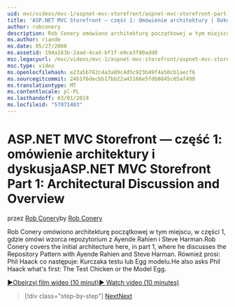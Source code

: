 ```yaml
---
uid: mvc/videos/mvc-1/aspnet-mvc-storefront/aspnet-mvc-storefront-part-1-architectural-discussion-and-overview
title: 'ASP.NET MVC Storefront — część 1: Omówienie architektury | Dokumentacja firmy Microsoft'
author: robconery
description: Rob Conery omówiono architekturę początkowej w tym miejscu, w części 1, gdzie omówi wzorca repozytorium z Ayende Rahien i Steve Harman. Krzysztof również prosi...
ms.author: riande
ms.date: 05/27/2008
ms.assetid: 194a163b-2aad-4cad-bf1f-e9ce3f80add0
msc.legacyurl: /mvc/videos/mvc-1/aspnet-mvc-storefront/aspnet-mvc-storefront-part-1-architectural-discussion-and-overview
msc.type: video
ms.openlocfilehash: e23a5b742c4a3a89c4d5c923b49f4a50cb1aecf6
ms.sourcegitcommit: 24b1f6decbb17bb22a45166e5fdb0845c65af498
ms.translationtype: MT
ms.contentlocale: pl-PL
ms.lasthandoff: 03/01/2019
ms.locfileid: "57071483"
---
```

<a name="aspnet-mvc-storefront-part-1-architectural-discussion-and-overview"></a><span data-ttu-id="beecb-104">ASP.NET MVC Storefront — część 1: omówienie architektury i dyskusja</span><span class="sxs-lookup"><span data-stu-id="beecb-104">ASP.NET MVC Storefront Part 1: Architectural Discussion and Overview</span></span>
====================
<span data-ttu-id="beecb-105">przez [Rob Conery](https://github.com/robconery)</span><span class="sxs-lookup"><span data-stu-id="beecb-105">by [Rob Conery](https://github.com/robconery)</span></span>

<span data-ttu-id="beecb-106">Rob Conery omówiono architekturę początkowej w tym miejscu, w części 1, gdzie omówi wzorca repozytorium z Ayende Rahien i Steve Harman.</span><span class="sxs-lookup"><span data-stu-id="beecb-106">Rob Conery covers the initial architecture here, in part 1, where he discusses the Repository Pattern with Ayende Rahien and Steve Harman.</span></span> <span data-ttu-id="beecb-107">Również prosi: Phil Haack co następuje: Kurczaka testu lub Egg modelu.</span><span class="sxs-lookup"><span data-stu-id="beecb-107">He also asks Phil Haack what's first: The Test Chicken or the Model Egg.</span></span>

[<span data-ttu-id="beecb-108">&#9654;Obejrzyj film wideo (10 minut)</span><span class="sxs-lookup"><span data-stu-id="beecb-108">&#9654; Watch video (10 minutes)</span></span>](https://channel9.msdn.com/Blogs/ASP-NET-Site-Videos/aspnet-mvc-storefront-part-1-architectural-discussion-and-overview)

> [!div class="step-by-step"]
> [<span data-ttu-id="beecb-109">Next</span><span class="sxs-lookup"><span data-stu-id="beecb-109">Next</span></span>](aspnet-mvc-storefront-part-2-the-repository-pattern.md)
